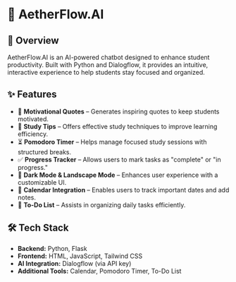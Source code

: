 # 🌌 AetherFlow.AI  

## 📌 Overview  
AetherFlow.AI is an AI-powered chatbot designed to enhance student productivity. Built with Python and Dialogflow, it provides an intuitive, interactive experience to help students stay focused and organized.  

## ✨ Features  
- 🎯 **Motivational Quotes** – Generates inspiring quotes to keep students motivated.  
- 📖 **Study Tips** – Offers effective study techniques to improve learning efficiency.  
- ⏳ **Pomodoro Timer** – Helps manage focused study sessions with structured breaks.  
- ✅ **Progress Tracker** – Allows users to mark tasks as "complete" or "in progress."  
- 🌙 **Dark Mode & Landscape Mode** – Enhances user experience with a customizable UI.  
- 📆 **Calendar Integration** – Enables users to track important dates and add notes.  
- 📝 **To-Do List** – Assists in organizing daily tasks efficiently.  

## 🛠 Tech Stack  
- **Backend:** Python, Flask  
- **Frontend:** HTML, JavaScript, Tailwind CSS  
- **AI Integration:** Dialogflow (via API key)  
- **Additional Tools:** Calendar, Pomodoro Timer, To-Do List  
